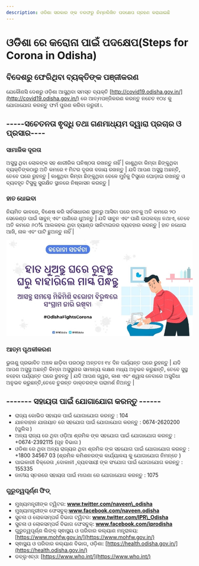 ```yaml
---
description: ଓଡିଶା ସରକାର ଙ୍କ ତରଫରୁ ନିମ୍ନଲିଖିତ ପଦକ୍ଷେପ ଗ୍ରହଣ କରାଯାଇଛି
---
```


# ଓଡିଶା ରେ କରୋନା ପାଇଁ ପଦକ୍ଷେପ\(Steps for Corona in Odisha\)

## ବିଦେଶରୁ ଫେରିଥିବା ବ୍ୟକ୍ତିଙ୍କ ପଞ୍ଜୀକରଣ

ଯେକୌଣସି ଦେଶରୁ ଓଡ଼ିଶା ଆସୁଥିବା ସମସ୍ତ ବ୍ୟକ୍ତି [http://covid19.odisha.gov.in/](http://covid19.odisha.gov.in/) ରେ ଆତ୍ମପଞ୍ଜିକରଣ କରନ୍ତୁ ନଚେତ ୧୦୪ କୁ ଯୋଗାଯୋଗ କରନ୍ତୁ ଫର୍ମ ପୁରଣ କରିବା ଜରୁରୀ।.

## -----ସଚେତନତା ଵୃଦ୍ଧି ତଥା ଗଣମାଧ୍ୟମ ଦ୍ୱାରା ପ୍ରଚାର ଓ ପ୍ରସାର----

### ସାମାଜିକ ଦୂରତା

ଅସୁସ୍ଥ ଥିବା ଲୋକଙ୍କ ସହ ଶାରୀରିକ ଘନିଷ୍ଠତା ରଖନ୍ତୁ ନାହିଁ \| କାଶୁଥିବା କିମ୍ବା ଛିଙ୍କୁଥିବା ବ୍ୟକ୍ତିଙ୍କଠାରୁ ଅତି କମରେ ୧ ମିଟର ଦୂରତା ବଜାୟ ରଖନ୍ତୁ \| ଯଦି ଆପଣ ଅସୁସ୍ଥ ଅଛନ୍ତି, ତେବେ ଘରେ ରୁହନ୍ତୁ \| କାଶୁଥିବା କିମ୍ବା ଛିଙ୍କୁଥିବା ବେଳେ ମୁହଁକୁ ଟିସୁରେ ଘୋଡ଼ାଇ ରଖନ୍ତୁ ଓ ବ୍ୟବହୃତ ଟିସୁକୁ ସୁରକ୍ଷିତ ସ୍ଥାନରେ ନିଷ୍କାସନ କରନ୍ତୁ \|

### ହାତ ଧୋଇବା

ନିୟମିତ ଭାବରେ, ବିଶେଷ କରି ସର୍ବସାଧାରଣ ସ୍ଥାନରୁ ଆସିବା ପରେ ହାତକୁ ଅତି କମରେ ୨୦ ସେକେଣ୍ଡ ପାଇଁ ସାବୁନ୍ ଏବଂ ପାଣିରେ ଧୁଅନ୍ତୁ \| ଯଦି ସାବୁନ ଏବଂ ପାଣି ଉପଲବ୍ଧ ନଥାଏ, ତେବେ ଅତି କମରେ ୬୦% ଆଲକହଲ ଥିବା ହ୍ୟାଣ୍ଡ ସାନିଟାଇଜର ବ୍ୟବହାର କରନ୍ତୁ \| ହାତ ନଧୋଇ ଆଖି, ନାକ ଏବଂ ପାଟି ଛୁଅନ୍ତୁ ନାହିଁ \|

![](../.gitbook/assets/screenshot_2020-04-09-14-27-51-902_com.android.chrome.jpg)

### **ଆତ୍ମ ପୃଥକୀକରଣ**

ଭୁତାଣୁ ପ୍ରଭାବିତ ଅଞ୍ଚଳ ଛାଡ଼ିବା ପରଠାରୁ ଅନ୍ତତଃ ୧୪ ଦିନ ପର୍ଯ୍ୟନ୍ତ ଘରେ ରୁହନ୍ତୁ \| ଯଦି ଆପଣ ଅସୁସ୍ଥ ଅଛନ୍ତି କିମ୍ବା ଅସୁସ୍ଥତାର ସାମାନ୍ୟ ଲକ୍ଷଣ ମଧ୍ୟ ଅନୁଭବ କରୁଛନ୍ତି, ତେବେ ସୁସ୍ଥ ନହେବା ପର୍ଯ୍ୟନ୍ତ ଘରେ ରୁହନ୍ତୁ \| ଯଦି ଆପଣ ଜ୍ୱର, କାଶ ଏବଂ ଶ୍ୱାସ ନେବାରେ ଅସୁବିଧା ଅନୁଭବ କରୁଛନ୍ତି,ତେବେ ତୁରନ୍ତ ଡାକ୍ତରଙ୍କ ପରାମର୍ଶ ନିଅନ୍ତୁ \|

## ------- ସହାୟତା ପାଇଁ ଯୋଗାଯୋଗ କରନ୍ତୁ ------

* ରାଜ୍ୟ କୋଭିଡ ସହାୟକ ପାଇଁ ଯୋଗାଯୋଗ କରନ୍ତୁ : 104
* ଯାନବାହାନ ଯାତାୟାତ ରେ ସହଯୋଗ ପାଇଁ ଯୋଗାଯୋଗ କରନ୍ତୁ : 0674-2620200 \(ପୁଲିସ \)
* ଅନ୍ୟ ରାଜ୍ୟ ରେ ଥିବା ଓଡ଼ିଆ ଶ୍ରମିକ ଙ୍କ ସହଯୋଗ ପାଇଁ ଯୋଗାଯୋଗ କରନ୍ତୁ : +0674-2392115 \(ଗୃହ ବିଭାଗ \)
* ଓଡିଶା ରେ ଥିବା ଅନ୍ୟ ରାଜ୍ୟର ଥିବା ଶ୍ରମିକ ଙ୍କ ସହଯୋଗ ପାଇଁ ଯୋଗାଯୋଗ କରନ୍ତୁ : +1800 34567 03 \(ଶ୍ରମିକ କମିଶନରଙ୍କ କାର୍ଯ୍ୟାଳୟ କୁ ଯୋଗାଯୋଗ ନିମନ୍ତେ \)
* ପାଇକାରୀ ବିକ୍ରେତା ,ଦୋକାନୀ ,ବ୍ୟବସାୟୀ ଙ୍କ ସଂଯୋଗ ପାଇଁ ଯୋଗାଯୋଗ କରନ୍ତୁ : 155335
* ଜାତୀୟ ସ୍ତରରେ ସହାୟତା ପାଇଁ ମାଗଣା ରେ ଯୋଗାଯୋଗ କରନ୍ତୁ : 1075

### ଗୁରୁତ୍ୱପୂର୍ଣ୍ଣ ଫିଡ୍

* ମୁଖ୍ୟମନ୍ତ୍ରୀଙ୍କ ଟ୍ୱିଟର: **www.twitter.com/naveen\_odisha**
*  ମୁଖ୍ୟମନ୍ତ୍ରୀଙ୍କ ଫେସବୁକ୍:**www.facebook.com/naveen.odisha** 
* ସୁଚନା ଓ ଲୋକସମ୍ପର୍କ ବିଭାଗ ଟ୍ୱିଟର: **www.twitter.com/IPR\_Odisha** 
* ସୁଚନା ଓ ଲୋକସମ୍ପର୍କ ବିଭାଗ ଫେସବୁକ୍: **www.facebook.com/iprodisha** 
* ଗୁରୁତ୍ୱପୂର୍ଣ୍ଣ ଲିଙ୍କ୍ ସ୍ଵାସ୍ଥ୍ୟ ଓ ପରିବାର କଲ୍ୟାଣ ମନ୍ତ୍ରାଳୟ: [https://www.mohfw.gov.in/](https://www.mohfw.gov.in/) 
* ସ୍ଵାସ୍ଥ୍ୟ ଓ ପରିବାର କଲ୍ୟାଣ ବିଭାଗ, ଓଡ଼ିଶା: [https://health.odisha.gov.in/](https://health.odisha.gov.in/) 
* ଡବ୍ଲୁଏଚ୍ଓ: [https://www.who.int/](https://www.who.int/)

